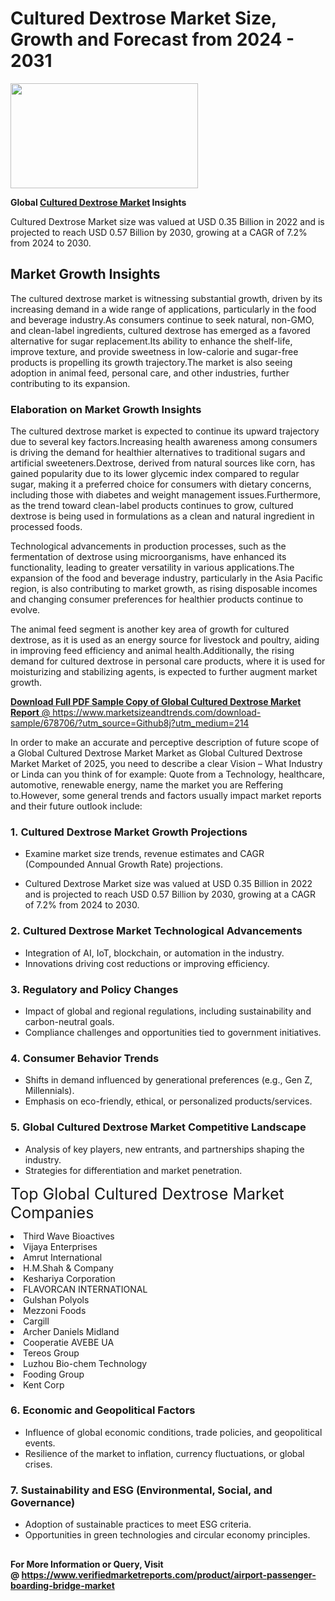 <H1>Cultured Dextrose Market Size, Growth and Forecast from 2024 - 2031</H1><img class="aligncenter size-medium wp-image-584254" src="https://thirdeyenews.in/wp-content/uploads/2024/09/Global-Market-Research-300x168.jpeg" alt="" width="300" height="168" /><p><strong>Global&nbsp;<a href="https://www.marketsizeandtrends.com/download-sample/678706/?utm_source=Github8j?utm_medium=214">Cultured Dextrose Market</a> Insights</strong></p><p>Cultured Dextrose Market size was valued at USD 0.35 Billion in 2022 and is projected to reach USD 0.57 Billion by 2030, growing at a CAGR of 7.2% from 2024 to 2030.</p><p><h2>Market Growth Insights</h2> <p>The cultured dextrose market is witnessing substantial growth, driven by its increasing demand in a wide range of applications, particularly in the food and beverage industry.As consumers continue to seek natural, non-GMO, and clean-label ingredients, cultured dextrose has emerged as a favored alternative for sugar replacement.Its ability to enhance the shelf-life, improve texture, and provide sweetness in low-calorie and sugar-free products is propelling its growth trajectory.The market is also seeing adoption in animal feed, personal care, and other industries, further contributing to its expansion.</p> <p><a href="#"></a></p> <h3>Elaboration on Market Growth Insights</h3> <p>The cultured dextrose market is expected to continue its upward trajectory due to several key factors.Increasing health awareness among consumers is driving the demand for healthier alternatives to traditional sugars and artificial sweeteners.Dextrose, derived from natural sources like corn, has gained popularity due to its lower glycemic index compared to regular sugar, making it a preferred choice for consumers with dietary concerns, including those with diabetes and weight management issues.Furthermore, as the trend toward clean-label products continues to grow, cultured dextrose is being used in formulations as a clean and natural ingredient in processed foods.</p> <p>Technological advancements in production processes, such as the fermentation of dextrose using microorganisms, have enhanced its functionality, leading to greater versatility in various applications.The expansion of the food and beverage industry, particularly in the Asia Pacific region, is also contributing to market growth, as rising disposable incomes and changing consumer preferences for healthier products continue to evolve.</p> <p>The animal feed segment is another key area of growth for cultured dextrose, as it is used as an energy source for livestock and poultry, aiding in improving feed efficiency and animal health.Additionally, the rising demand for cultured dextrose in personal care products, where it is used for moisturizing and stabilizing agents, is expected to further augment market growth.</p> <p><a href="#"></p><p><span class=""><strong>Download Full PDF Sample Copy of Global Cultured Dextrose Market Report</strong> @ <a href="https://www.marketsizeandtrends.com/download-sample/678706/?utm_source=Github8j?utm_medium=214" target="_blank">https://www.marketsizeandtrends.com/download-sample/678706/?utm_source=Github8j?utm_medium=214</a></span></p><p>In order to make an accurate and perceptive description of future scope of a Global&nbsp;Cultured Dextrose Market Market as Global&nbsp;Cultured Dextrose Market Market of 2025, you need to describe a clear Vision &ndash; What Industry or Linda can you think of for example: Quote from a Technology, healthcare, automotive, renewable energy, name the market you are Reffering to.However, some general trends and factors usually impact market reports and their future outlook include:</p><h3>1.&nbsp;<strong>Cultured Dextrose Market Growth Projections</strong></h3><ul><li>Examine market size trends, revenue estimates and CAGR (Compounded Annual Growth Rate) projections.</li><li><p>Cultured Dextrose Market size was valued at USD 0.35 Billion in 2022 and is projected to reach USD 0.57 Billion by 2030, growing at a CAGR of 7.2% from 2024 to 2030.</p></li></ul><h3>2.&nbsp;<strong>Cultured Dextrose Market Technological Advancements</strong></h3><ul><li>Integration of AI, IoT, blockchain, or automation in the industry.</li><li>Innovations driving cost reductions or improving efficiency.</li></ul><h3>3.&nbsp;<strong>Regulatory and Policy Changes</strong></h3><ul><li>Impact of global and regional regulations, including sustainability and carbon-neutral goals.</li><li>Compliance challenges and opportunities tied to government initiatives.</li></ul><h3>4.&nbsp;<strong>Consumer Behavior Trends</strong></h3><ul><li>Shifts in demand influenced by generational preferences (e.g., Gen Z, Millennials).</li><li>Emphasis on eco-friendly, ethical, or personalized products/services.</li></ul><h3>5.&nbsp;<strong>Global Cultured Dextrose Market Competitive Landscape</strong></h3><ul><li>Analysis of key players, new entrants, and partnerships shaping the industry.</li><li>Strategies for differentiation and market penetration.</li></ul><p data-pm-slice="1 1 []"><span style="color: inherit; font-family: inherit; font-size: 25px;">Top Global Cultured Dextrose Market Companies</span></p><div class="" data-test-id=""><p><li>Third Wave Bioactives</li><li> Vijaya Enterprises</li><li> Amrut International</li><li> H.M.Shah & Company</li><li> Keshariya Corporation</li><li> FLAVORCAN INTERNATIONAL</li><li> Gulshan Polyols</li><li> Mezzoni Foods</li><li> Cargill</li><li> Archer Daniels Midland</li><li> Cooperatie AVEBE UA</li><li> Tereos Group</li><li> Luzhou Bio-chem Technology</li><li> Fooding Group</li><li> Kent Corp</li></p></div><h3>6.&nbsp;<strong>Economic and Geopolitical Factors</strong></h3><ul><li>Influence of global economic conditions, trade policies, and geopolitical events.</li><li>Resilience of the market to inflation, currency fluctuations, or global crises.</li></ul><h3>7.&nbsp;<strong>Sustainability and ESG (Environmental, Social, and Governance)</strong></h3><ul><li>Adoption of sustainable practices to meet ESG criteria.</li><li>Opportunities in green technologies and circular economy principles.</li></ul><h2><strong style="font-size: 14px;">For More Information or Query, Visit @&nbsp;</strong><a style="background-color: #ffffff; font-size: 14px;" href="https://www.marketsizeandtrends.com/report/cultured-dextrose-market/" target="_blank">https://www.verifiedmarketreports.com/product/airport-passenger-boarding-bridge-market</a></h2>